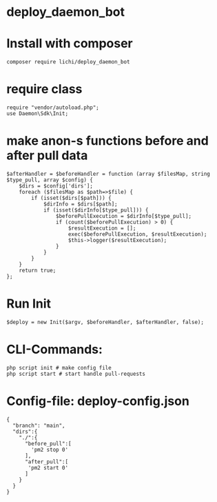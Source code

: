 # deploy_daemon_bot

# Install with composer
```
composer require lichi/deploy_daemon_bot
```

# require class
```
require "vendor/autoload.php";
use Daemon\Sdk\Init;
```

# make anon-s functions before and after pull data
```
$afterHandler = $beforeHandler = function (array $filesMap, string $type_pull, array $config) {
    $dirs = $config['dirs'];
    foreach ($filesMap as $path=>$file) {
        if (isset($dirs[$path])) {
            $dirInfo = $dirs[$path];
            if (isset($dirInfo[$type_pull])) {
                $beforePullExecution = $dirInfo[$type_pull];
                if (count($beforePullExecution) > 0) {
                    $resultExecution = [];
                    exec($beforePullExecution, $resultExecution);
                    $this->logger($resultExecution);
                }
            }
        }
    }
    return true;
};
```

# Run Init
```
$deploy = new Init($argv, $beforeHandler, $afterHandler, false);
```

# CLI-Commands:
```
php script init # make config file
php script start # start handle pull-requests
```


# Config-file: deploy-config.json

```
{
  "branch": "main",
  "dirs":{
    "./":{
      "before_pull":[
        'pm2 stop 0'
      ],
      "after_pull":[
       'pm2 start 0'
      ]
    }
  }
}
```

